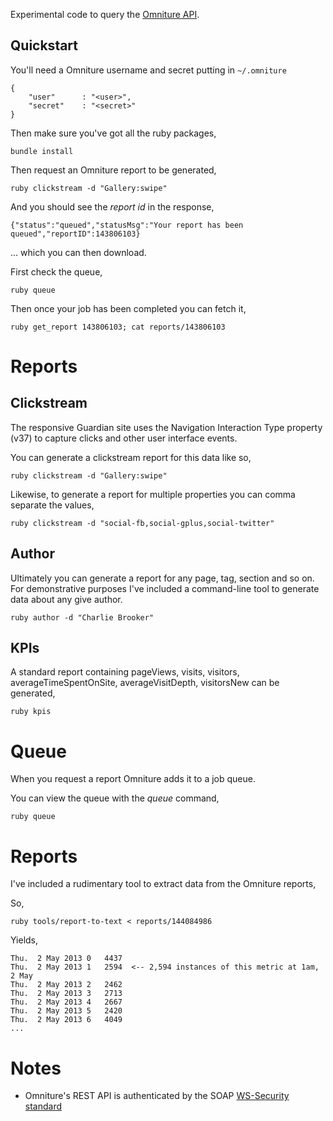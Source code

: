 
Experimental code to query the [Omniture API](https://developer.omniture.com).

## Quickstart 

You'll need a Omniture username and secret putting in `~/.omniture`

```
{
    "user"      : "<user>",
    "secret"    : "<secret>"
}
```

Then make sure you've got all the ruby packages,

```
bundle install
```

Then request an Omniture report to be generated,

```
ruby clickstream -d "Gallery:swipe" 
```

And you should see the _report id_ in the response,

```
{"status":"queued","statusMsg":"Your report has been queued","reportID":143806103}
```

... which you can then download.

First check the queue,

```
ruby queue 
```

Then once your job has been completed you can fetch it,

```
ruby get_report 143806103; cat reports/143806103 
```

# Reports 

## Clickstream

The responsive Guardian site uses the Navigation Interaction Type property (v37) to capture clicks and other user interface events. 

You can generate a clickstream report for this data like so,

```
ruby clickstream -d "Gallery:swipe"
```

Likewise, to generate a report for multiple properties you can comma separate the values,

```
ruby clickstream -d "social-fb,social-gplus,social-twitter"
```

## Author 

Ultimately you can generate a report for any page, tag, section and so on. For demonstrative purposes I've included a command-line tool to generate
data about any give author.

```
ruby author -d "Charlie Brooker"
```

## KPIs

A standard report containing pageViews, visits, visitors, averageTimeSpentOnSite, averageVisitDepth, visitorsNew can be generated,

```
ruby kpis
```

# Queue

When you request a report Omniture adds it to a job queue.

You can view the queue with the _queue_ command,

```
ruby queue
```

# Reports

I've included a rudimentary tool to extract data from the Omniture reports,

So,

```
ruby tools/report-to-text < reports/144084986
```

Yields,

```
Thu.  2 May 2013 0   4437 
Thu.  2 May 2013 1   2594  <-- 2,594 instances of this metric at 1am, 2 May
Thu.  2 May 2013 2   2462
Thu.  2 May 2013 3   2713
Thu.  2 May 2013 4   2667
Thu.  2 May 2013 5   2420
Thu.  2 May 2013 6   4049
...
```

# Notes

- Omniture's REST API is authenticated by the SOAP [WS-Security standard](http://en.wikipedia.org/wiki/WS-Security)
